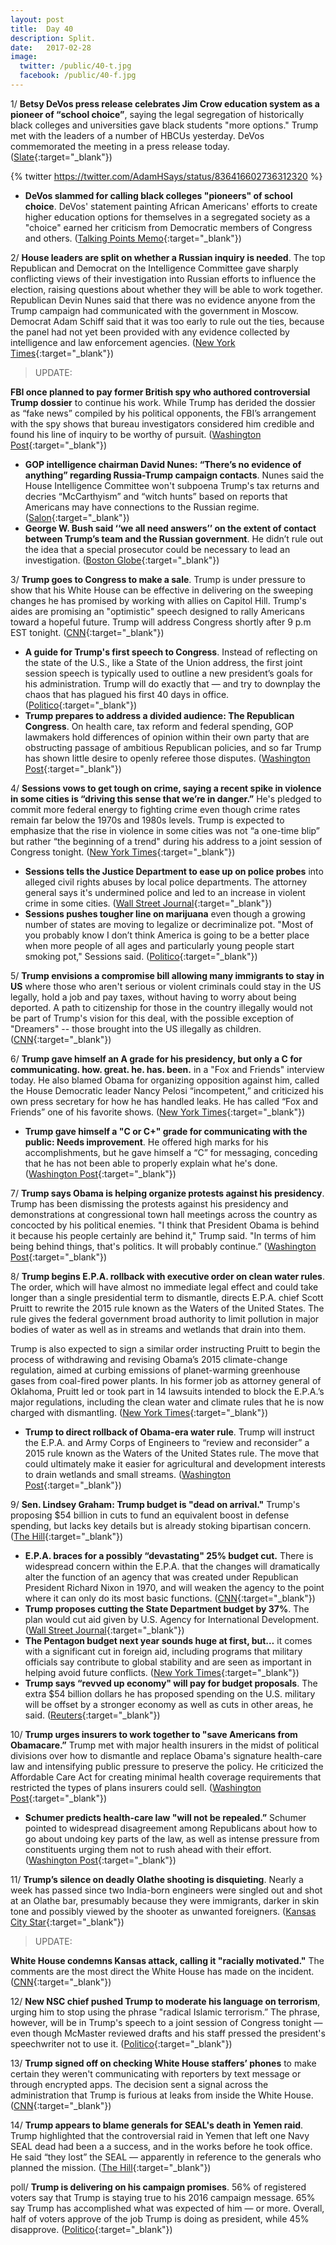 ```yaml
---
layout: post
title:  Day 40
description: Split.
date:   2017-02-28
image:
  twitter: /public/40-t.jpg
  facebook: /public/40-f.jpg
---
```


1/ **Betsy DeVos press release celebrates Jim Crow education system as a pioneer of “school choice”**, saying the legal segregation of historically black colleges and universities gave black students "more options." Trump met with the leaders of a number of HBCUs yesterday. DeVos commemorated the meeting in a press release today. ([Slate](http://www.slate.com/blogs/the_slatest/2017/02/28/betsy_devos_press_release_praises_segregated_jim_crow_education_system.html){:target="_blank"})

{% twitter https://twitter.com/AdamHSays/status/836416602736312320 %}

* **DeVos slammed for calling black colleges "pioneers" of school choice**. DeVos' statement painting African Americans' efforts to create higher education options for themselves in a segregated society as a "choice" earned her criticism from Democratic members of Congress and others. ([Talking Points Memo](http://talkingpointsmemo.com/livewire/devos-slammed-for-linking-black-colleges-school-choice){:target="_blank"})

2/ **House leaders are split on whether a Russian inquiry is needed**. The top Republican and Democrat on the Intelligence Committee gave sharply conflicting views of their investigation into Russian efforts to influence the election, raising questions about whether they will be able to work together. Republican Devin Nunes said that there was no evidence anyone from the Trump campaign had communicated with the government in Moscow. Democrat Adam Schiff said that it was too early to rule out the ties, because the panel had not yet been provided with any evidence collected by intelligence and law enforcement agencies. ([New York Times](https://www.nytimes.com/2017/02/27/us/politics/russia-investigation-donald-trump.html){:target="_blank"})

> UPDATE:
>
**FBI once planned to pay former British spy who authored controversial Trump dossier** to continue his work. While Trump has derided the dossier as “fake news” compiled by his political opponents, the FBI’s arrangement with the spy shows that bureau investigators considered him credible and found his line of inquiry to be worthy of pursuit. ([Washington Post](https://www.washingtonpost.com/politics/fbi-once-planned-to-pay-former-british-spy-who-authored-controversial-trump-dossier/2017/02/28/896ab470-facc-11e6-9845-576c69081518_story.html){:target="_blank"})
>

* **GOP intelligence chairman David Nunes: “There’s no evidence of anything” regarding Russia-Trump campaign contacts**. Nunes said the House Intelligence Committee won't subpoena Trump's tax returns and decries “McCarthyism” and “witch hunts” based on reports that Americans may have connections to the Russian regime. ([Salon](https://www.salon.com/2017/02/27/gop-intelligence-chairman-theres-no-evidence-of-anything-regarding-russia-trump-campaign-contacts/){:target="_blank"})
* **George W. Bush said ‘‘we all need answers’’ on the extent of contact between Trump’s team and the Russian government**. He didn’t rule out the idea that a special prosecutor could be necessary to lead an investigation. ([Boston Globe](https://www.bostonglobe.com/news/nation/2017/02/27/george-bush-says-answers-needed-trump/DdjmD7rN19tO22bfAcqwZP/story.html){:target="_blank"})

3/ **Trump goes to Congress to make a sale**. Trump is under pressure to show that his White House can be effective in delivering on the sweeping changes he has promised by working with allies on Capitol Hill. Trump's aides are promising an "optimistic" speech designed to rally Americans toward a hopeful future. Trump will address Congress shortly after 9 p.m EST tonight. ([CNN](http://www.cnn.com/2017/02/28/politics/donald-trump-congress-speech/){:target="_blank"})

* **A guide for Trump's first speech to Congress**. Instead of reflecting on the state of the U.S., like a State of the Union address, the first joint session speech is typically used to outline a new president’s goals for his administration. Trump will do exactly that — and try to downplay the chaos that has plagued his first 40 days in office. ([Politico](http://www.politico.com/story/2017/02/trumps-first-speech-to-congress-235478){:target="_blank"})
* **Trump prepares to address a divided audience: The Republican Congress**. On health care, tax reform and federal spending, GOP lawmakers hold differences of opinion within their own party that are obstructing passage of ambitious Republican policies, and so far Trump has shown little desire to openly referee those disputes. ([Washington Post](https://www.washingtonpost.com/powerpost/trump-prepares-to-address-a-divided-audience-the-republican-congress/2017/02/28/183138ce-fced-11e6-8ebe-6e0dbe4f2bca_story.html){:target="_blank"})

4/ **Sessions vows to get tough on crime, saying a recent spike in violence in some cities is “driving this sense that we’re in danger.”** He's pledged to commit more federal energy to fighting crime even though crime rates remain far below the 1970s and 1980s levels. Trump is expected to emphasize that the rise in violence in some cities was not “a one-time blip” but rather “the beginning of a trend" during his address to a joint session of Congress tonight. ([New York Times](https://www.nytimes.com/2017/02/28/us/politics/jeff-sessions-crime.html){:target="_blank"})

* **Sessions tells the Justice Department to ease up on police probes** into alleged civil rights abuses by local police departments. The attorney general says it's undermined police and led to an increase in violent crime in some cities. ([Wall Street Journal](https://www.wsj.com/articles/sessions-says-justice-department-to-ease-up-on-police-probes-1488302882){:target="_blank"})
* **Sessions pushes tougher line on marijuana** even though a growing number of states are moving to legalize or decriminalize pot. "Most of you probably know I don’t think America is going to be a better place when more people of all ages and particularly young people start smoking pot," Sessions said. ([Politico](http://www.politico.com/blogs/under-the-radar/2017/02/jeff-sessions-marijuana-235461){:target="_blank"})

5/ **Trump envisions a compromise bill allowing many immigrants to stay in US** where those who aren't serious or violent criminals could stay in the US legally, hold a job and pay taxes, without having to worry about being deported. A path to citizenship for those in the country illegally would not be part of Trump's vision for this deal, with the possible exception of "Dreamers" -- those brought into the US illegally as children. ([CNN](http://www.cnn.com/2017/02/28/politics/trump-immigration-bill/index.html){:target="_blank"})

6/ **Trump gave himself an A grade for his presidency, but only a C for communicating. how. great. he. has. been.** in a "Fox and Friends" interview today. He also blamed Obama for organizing opposition against him, called the House Democratic leader Nancy Pelosi “incompetent,” and criticized his own press secretary for how he has handled leaks. He has called “Fox and Friends” one of his favorite shows. ([New York Times](https://www.nytimes.com/2017/02/28/us/politics/trump-address-joint-session-congress.html){:target="_blank"})

* **Trump gave himself a "C or C+" grade for communicating with the public: Needs improvement**. He offered high marks for his accomplishments, but he gave himself a “C” for messaging, conceding that he has not been able to properly explain what he's done. ([Washington Post](https://www.washingtonpost.com/news/post-politics/wp/2017/02/28/trump-grades-himself-on-communicating-with-the-public-needs-improvement/){:target="_blank"})

7/ **Trump says Obama is helping organize protests against his presidency**. Trump has been dismissing the protests against his presidency and demonstrations at congressional town hall meetings across the country as concocted by his political enemies. "I think that President Obama is behind it because his people certainly are behind it," Trump said. "In terms of him being behind things, that's politics. It will probably continue.” ([Washington Post](https://www.washingtonpost.com/news/post-politics/wp/2017/02/27/trump-says-obama-is-helping-to-organize-protests-against-his-presidency/){:target="_blank"})

8/ **Trump begins E.P.A. rollback with executive order on clean water rules**. The order, which will have almost no immediate legal effect and could take longer than a single presidential term to dismantle, directs E.P.A. chief Scott Pruitt to rewrite the 2015 rule known as the Waters of the United States. The rule gives the federal government broad authority to limit pollution in major bodies of water as well as in streams and wetlands that drain into them. 

Trump is also expected to sign a similar order instructing Pruitt to begin the process of withdrawing and revising Obama’s 2015 climate-change regulation, aimed at curbing emissions of planet-warming greenhouse gases from coal-fired power plants. In his former job as attorney general of Oklahoma, Pruitt led or took part in 14 lawsuits intended to block the E.P.A.’s major regulations, including the clean water and climate rules that he is now charged with dismantling. ([New York Times](https://www.nytimes.com/2017/02/28/us/politics/trump-epa-clean-water-climate-change.html){:target="_blank"})

* **Trump to direct rollback of Obama-era water rule**. Trump will instruct the E.P.A. and Army Corps of Engineers to “review and reconsider” a 2015 rule known as the Waters of the United States rule. The move that could ultimately make it easier for agricultural and development interests to drain wetlands and small streams. ([Washington Post](https://www.washingtonpost.com/news/energy-environment/wp/2017/02/27/trump-to-direct-rollback-of-obama-era-water-rule-tuesday/){:target="_blank"})

9/ **Sen. Lindsey Graham: Trump budget is "dead on arrival."** Trump's proposing $54 billion in cuts to fund an equivalent boost in defense spending, but lacks key details but is already stoking bipartisan concern. ([The Hill](http://thehill.com/policy/finance/321576-gop-senator-trump-budget-dead-on-arrival){:target="_blank"})

* **E.P.A. braces for a possibly “devastating" 25% budget cut.** There is widespread concern within the E.P.A. that the changes will dramatically alter the function of an agency that was created under Republican President Richard Nixon in 1970, and will weaken the agency to the point where it can only do its most basic functions. ([CNN](http://www.cnn.com/2017/02/27/politics/epa-cuts-25-percent/index.html){:target="_blank"})
* **Trump proposes cutting the State Department budget by 37%**. The plan would cut aid given by U.S. Agency for International Development. ([Wall Street Journal](https://www.wsj.com/articles/white-house-proposes-cutting-state-department-budget-by-one-third-1488306999){:target="_blank"})
* **The Pentagon budget next year sounds huge at first, but…** it comes with a significant cut in foreign aid, including programs that military officials say contribute to global stability and are seen as important in helping avoid future conflicts. ([New York Times](https://www.nytimes.com/2017/02/27/us/politics/trump-foreign-military-spending-cuts-criticism.html){:target="_blank"})
* **Trump says “revved up economy" will pay for budget proposals**. The extra $54 billion dollars he has proposed spending on the U.S. military will be offset by a stronger economy as well as cuts in other areas, he said. ([Reuters](http://www.reuters.com/article/us-usa-trump-spending-idUSKBN16718E){:target="_blank"})

10/ **Trump urges insurers to work together to "save Americans from Obamacare.”** Trump met with major health insurers in the midst of political divisions over how to dismantle and replace Obama's signature health-care law and intensifying public pressure to preserve the policy. He criticized the Affordable Care Act for creating minimal health coverage requirements that restricted the types of plans insurers could sell. ([Washington Post](https://www.washingtonpost.com/news/wonk/wp/2017/02/27/trump-urges-insurers-to-work-together-to-save-americans-from-obamacare/){:target="_blank"})

* **Schumer predicts health-care law "will not be repealed.”** Schumer pointed to widespread disagreement among Republicans about how to go about undoing key parts of the law, as well as intense pressure from constituents urging them not to rush ahead with their effort. ([Washington Post](https://www.washingtonpost.com/news/powerpost/wp/2017/02/27/amid-gop-discord-schumer-predicts-health-care-law-will-not-be-repealed/){:target="_blank"})

11/ **Trump’s silence on deadly Olathe shooting is disquieting**. Nearly a week has passed since two India-born engineers were singled out and shot at an Olathe bar, presumably because they were immigrants, darker in skin tone and possibly viewed by the shooter as unwanted foreigners. ([Kansas City Star](http://www.kansascity.com/opinion/editorials/article135323049.html){:target="_blank"})

> UPDATE:
>
**White House condemns Kansas attack, calling it "racially motivated."** The comments are the most direct the White House has made on the incident. ([CNN](http://www.cnn.com/2017/02/28/politics/trump-white-house-kansas-racially-motivated/index.html){:target="_blank"})
>

12/ **New NSC chief pushed Trump to moderate his language on terrorism**, urging him to stop using the phrase "radical Islamic terrorism.” The phrase, however, will be in Trump's speech to a joint session of Congress tonight  — even though McMaster reviewed drafts and his staff pressed the president's speechwriter not to use it. ([Politico](http://www.politico.com/story/2017/02/mcmaster-trump-terrorism-speech-235476){:target="_blank"})

13/ **Trump signed off on checking White House staffers’ phones** to make certain they weren't communicating with reporters by text message or through encrypted apps. The decision sent a signal across the administration that Trump is furious at leaks from inside the White House. ([CNN](http://www.cnn.com/2017/02/27/politics/donald-trump-white-house-staffer-cell-phones-leaks/index.html){:target="_blank"})

14/ **Trump appears to blame generals for SEAL's death in Yemen raid**. Trump highlighted that the controversial raid in Yemen that left one Navy SEAL dead had been a a success, and in the works before he took office. He said “they lost” the SEAL — apparently in reference to the generals who planned the mission. ([The Hill](http://thehill.com/policy/defense/321614-trump-appears-to-place-blame-on-generals-for-seal-killed-in-yemen-raid){:target="_blank"})

poll/ **Trump is delivering on his campaign promises**. 56% of registered voters say that Trump is staying true to his 2016 campaign message. 65% say Trump has accomplished what was expected of him — or more. Overall, half of voters approve of the job Trump is doing as president, while 45% disapprove. ([Politico](http://www.politico.com/story/2017/02/donald-trump-speech-poll-235457){:target="_blank"})
